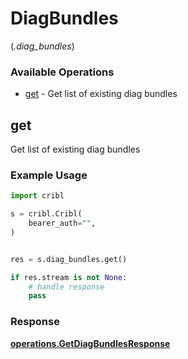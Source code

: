 # DiagBundles
(*.diag_bundles*)

### Available Operations

* [get](#get) - Get list of existing diag bundles

## get

Get list of existing diag bundles

### Example Usage

```python
import cribl

s = cribl.Cribl(
    bearer_auth="",
)


res = s.diag_bundles.get()

if res.stream is not None:
    # handle response
    pass
```


### Response

**[operations.GetDiagBundlesResponse](../../models/operations/getdiagbundlesresponse.md)**

